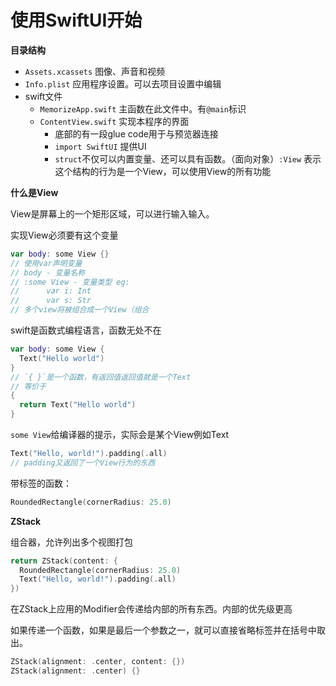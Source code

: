 # 使用SwiftUI开始

 

**目录结构**

- `Assets.xcassets` 图像、声音和视频
- `Info.plist` 应用程序设置。可以去项目设置中编辑
- swift文件 
  - `MemorizeApp.swift` 主函数在此文件中。有`@main`标识
  - `ContentView.swift` 实现本程序的界面
    - 底部的有一段glue code用于与预览器连接
    - `import SwiftUI` 提供UI
    - `struct`不仅可以内置变量、还可以具有函数。（面向对象）`:View` 表示这个结构的行为是一个View，可以使用View的所有功能

**什么是View**

View是屏幕上的一个矩形区域，可以进行输入输入。

实现View必须要有这个变量

```swift
var body: some View {}
// 使用var声明变量
// body - 变量名称
// :some View - 变量类型 eg:
//		var i: Int
//		var s: Str
// 多个view将被组合成一个View（组合
```

swift是函数式编程语言，函数无处不在

```swift
var body: some View {
  Text("Hello world")
}
// `{ }`是一个函数，有返回值返回值就是一个Text
// 等价于
{
  return Text("Hello world")
}
```

`some View`给编译器的提示，实际会是某个View例如Text

```swift
Text("Hello, world!").padding(.all)
// padding又返回了一个View行为的东西
```

带标签的函数：

```swift
RoundedRectangle(cornerRadius: 25.0)
```



**ZStack**

组合器，允许列出多个视图打包

```swift
return ZStack(content: {
  RoundedRectangle(cornerRadius: 25.0)
  Text("Hello, world!").padding(.all)
})
```

在ZStack上应用的Modifier会传递给内部的所有东西。内部的优先级更高



如果传递一个函数，如果是最后一个参数之一，就可以直接省略标签并在括号中取出。

```swift
ZStack(alignment: .center, content: {})
ZStack(alignment: .center) {}
```

